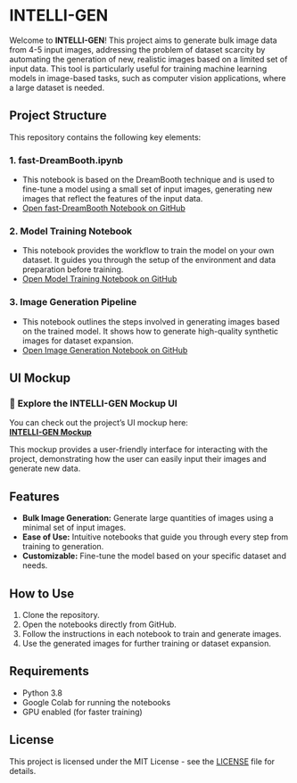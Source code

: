
# INTELLI-GEN

Welcome to **INTELLI-GEN**! This project aims to generate bulk image data from 4-5 input images, addressing the problem of dataset scarcity by automating the generation of new, realistic images based on a limited set of input data. This tool is particularly useful for training machine learning models in image-based tasks, such as computer vision applications, where a large dataset is needed.

## Project Structure

This repository contains the following key elements:

### 1. **fast-DreamBooth.ipynb**
   - This notebook is based on the DreamBooth technique and is used to fine-tune a model using a small set of input images, generating new images that reflect the features of the input data.
   - [Open fast-DreamBooth Notebook on GitHub](https://github.com/Kandarp-joshi-007/Intelli-Gen/blob/main/fast-DreamBooth.ipynb)

### 2. **Model Training Notebook**
   - This notebook provides the workflow to train the model on your own dataset. It guides you through the setup of the environment and data preparation before training.
   - [Open Model Training Notebook on GitHub](https://github.com/Kandarp-joshi-007/Intelli-Gen/blob/main/model-training.ipynb)

### 3. **Image Generation Pipeline**
   - This notebook outlines the steps involved in generating images based on the trained model. It shows how to generate high-quality synthetic images for dataset expansion.
   - [Open Image Generation Notebook on GitHub](https://github.com/Kandarp-joshi-007/Intelli-Gen/blob/main/image-generation.ipynb)

## **UI Mockup**

### 🚀 **Explore the INTELLI-GEN Mockup UI**  
You can check out the project’s UI mockup here:  
[**INTELLI-GEN Mockup**](https://intelligen-mockup.vercel.app/)

This mockup provides a user-friendly interface for interacting with the project, demonstrating how the user can easily input their images and generate new data.

## Features

- **Bulk Image Generation:** Generate large quantities of images using a minimal set of input images.
- **Ease of Use:** Intuitive notebooks that guide you through every step from training to generation.
- **Customizable:** Fine-tune the model based on your specific dataset and needs.

## How to Use

1. Clone the repository.
2. Open the notebooks directly from GitHub.
3. Follow the instructions in each notebook to train and generate images.
4. Use the generated images for further training or dataset expansion.

## Requirements

- Python 3.8
- Google Colab for running the notebooks
- GPU enabled (for faster training)

## License

This project is licensed under the MIT License - see the [LICENSE](LICENSE) file for details.
